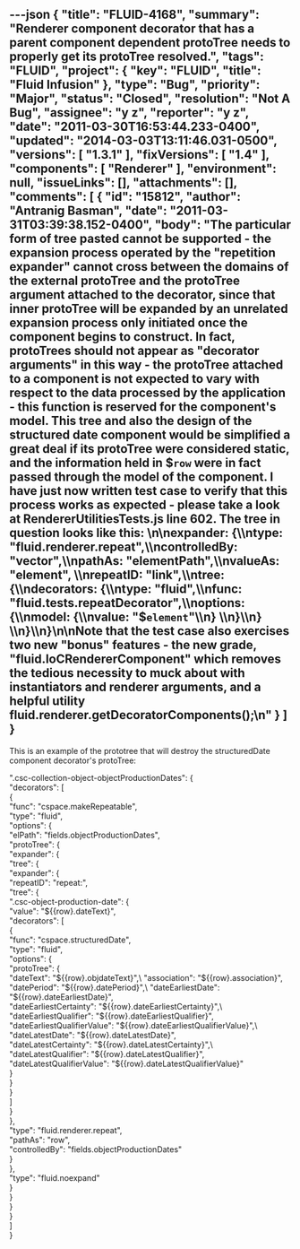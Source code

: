 ---json
{
  "title": "FLUID-4168",
  "summary": "Renderer component decorator that has a parent component dependent protoTree needs to properly get its protoTree resolved.",
  "tags": "FLUID",
  "project": {
    "key": "FLUID",
    "title": "Fluid Infusion"
  },
  "type": "Bug",
  "priority": "Major",
  "status": "Closed",
  "resolution": "Not A Bug",
  "assignee": "y z",
  "reporter": "y z",
  "date": "2011-03-30T16:53:44.233-0400",
  "updated": "2014-03-03T13:11:46.031-0500",
  "versions": [
    "1.3.1"
  ],
  "fixVersions": [
    "1.4"
  ],
  "components": [
    "Renderer"
  ],
  "environment": null,
  "issueLinks": [],
  "attachments": [],
  "comments": [
    {
      "id": "15812",
      "author": "Antranig Basman",
      "date": "2011-03-31T03:39:38.152-0400",
      "body": "The particular form of tree pasted cannot be supported - the expansion process operated by the \"repetition expander\" cannot cross between the domains of the external protoTree and the protoTree argument attached to the decorator, since that inner protoTree will be expanded by an unrelated expansion process only initiated once the component begins to construct. In fact, protoTrees should not appear as \"decorator arguments\" in this way - the protoTree attached to a component is not expected to vary with respect to the data processed by the application - this function is reserved for the component's model. This tree and also the design of the structured date component would be simplified a great deal if its protoTree were considered static, and the information held in $`row` were in fact passed through the model of the component. I have just now written test case to verify that this process works as expected - please take a look at RendererUtilitiesTests.js line 602. The tree in question looks like this:&#x20;\n\nexpander: {\\\ntype: \"fluid.renderer.repeat\",\\\ncontrolledBy: \"vector\",\\\npathAs: \"elementPath\",\\\nvalueAs: \"element\", \\\nrepeatID: \"link\",\\\ntree: {\\\ndecorators: {\\\ntype: \"fluid\",\\\nfunc: \"fluid.tests.repeatDecorator\",\\\noptions: {\\\nmodel: {\\\nvalue: \"$`element`\"\\\n}  \\\n}\\\n}  \\\n}\\\n}\n\nNote that the test case also exercises two new \"bonus\" features - the new grade, \"fluid.IoCRendererComponent\" which removes the tedious necessity to muck about with instantiators and renderer arguments, and a helpful utility fluid.renderer.getDecoratorComponents();\n"
    }
  ]
}
---
This is an example of the prototree that will destroy the structuredDate component decorator's protoTree:

".csc-collection-object-objectProductionDates": {\
"decorators": \[\
{\
"func": "cspace.makeRepeatable",\
"type": "fluid",\
"options": {\
"elPath": "fields.objectProductionDates",\
"protoTree": {\
"expander": {\
"tree": {\
"expander": {\
"repeatID": "repeat:",\
"tree": {\
".csc-object-production-date": {\
"value": "${{row}.dateText}",\
"decorators": \[\
{\
"func": "cspace.structuredDate",\
"type": "fluid",\
"options": {\
"protoTree": {\
"dateText": "${{row}.objdateText}",\
"association": "${{row}.association}",\
"datePeriod": "${{row}.datePeriod}",\
"dateEarliestDate": "${{row}.dateEarliestDate}",\
"dateEarliestCertainty": "${{row}.dateEarliestCertainty}",\
"dateEarliestQualifier": "${{row}.dateEarliestQualifier}",\
"dateEarliestQualifierValue": "${{row}.dateEarliestQualifierValue}",\
"dateLatestDate": "${{row}.dateLatestDate}",\
"dateLatestCertainty": "${{row}.dateLatestCertainty}",\
"dateLatestQualifier": "${{row}.dateLatestQualifier}",\
"dateLatestQualifierValue": "${{row}.dateLatestQualifierValue}" \
}\
}\
}\
]\
}\
},\
"type": "fluid.renderer.repeat",\
"pathAs": "row",\
"controlledBy": "fields.objectProductionDates" \
} \
},\
"type": "fluid.noexpand" \
} \
} \
} \
} \
] \
}

        